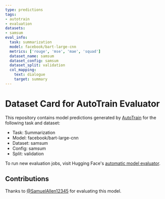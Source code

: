 ```yaml
---
type: predictions
tags:
- autotrain
- evaluation
datasets:
- samsum
eval_info:
  task: summarization
  model: facebook/bart-large-cnn
  metrics: ['rouge', 'mse', 'mae', 'squad']
  dataset_name: samsum
  dataset_config: samsum
  dataset_split: validation
  col_mapping:
    text: dialogue
    target: summary
---
```

# Dataset Card for AutoTrain Evaluator

This repository contains model predictions generated by [AutoTrain](https://huggingface.co/autotrain) for the following task and dataset:

* Task: Summarization
* Model: facebook/bart-large-cnn
* Dataset: samsum
* Config: samsum
* Split: validation

To run new evaluation jobs, visit Hugging Face's [automatic model evaluator](https://huggingface.co/spaces/autoevaluate/model-evaluator).

## Contributions

Thanks to [@SamuelAllen12345](https://huggingface.co/SamuelAllen12345) for evaluating this model.